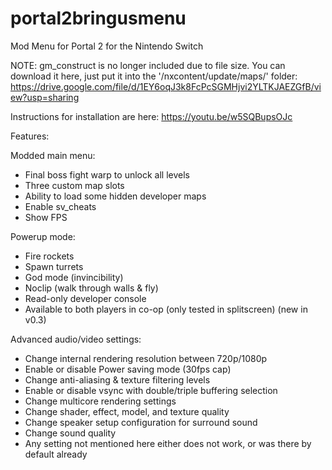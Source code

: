 # portal2bringusmenu
Mod Menu for Portal 2 for the Nintendo Switch

NOTE: gm_construct is no longer included due to file size. You can download it here, just put it into the '/nxcontent/update/maps/' folder: https://drive.google.com/file/d/1EY6oqJ3k8FcPcSGMHjvi2YLTKJAEZGfB/view?usp=sharing

Instructions for installation are here: https://youtu.be/w5SQBupsOJc

Features:

Modded main menu:
- Final boss fight warp to unlock all levels
- Three custom map slots
- Ability to load some hidden developer maps
- Enable sv_cheats
- Show FPS

Powerup mode:
- Fire rockets
- Spawn turrets
- God mode (invincibility)
- Noclip (walk through walls & fly)
- Read-only developer console
- Available to both players in co-op (only tested in splitscreen) (new in v0.3)

Advanced audio/video settings:
- Change internal rendering resolution between 720p/1080p
- Enable or disable Power saving mode (30fps cap)
- Change anti-aliasing & texture filtering levels
- Enable or disable vsync with double/triple buffering selection
- Change multicore rendering settings
- Change shader, effect, model, and texture quality
- Change speaker setup configuration for surround sound
- Change sound quality
- Any setting not mentioned here either does not work, or was there by default already

